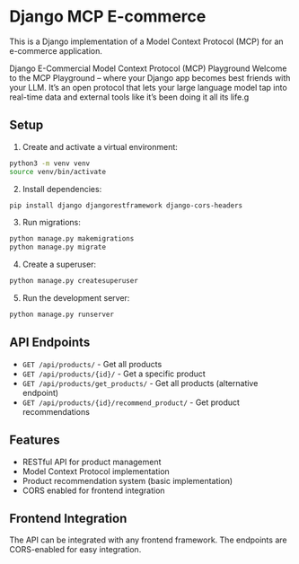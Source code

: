 # Django MCP E-commerce

This is a Django implementation of a Model Context Protocol (MCP) for an e-commerce application.

Django E-Commercial Model Context Protocol (MCP) Playground Welcome to the MCP Playground – where your Django app becomes best friends with your LLM. It’s an open protocol that lets your large language model tap into real-time data and external tools like it’s been doing it all its life.g

## Setup

1. Create and activate a virtual environment:
```bash
python3 -m venv venv
source venv/bin/activate
```

2. Install dependencies:
```bash
pip install django djangorestframework django-cors-headers
```

3. Run migrations:
```bash
python manage.py makemigrations
python manage.py migrate
```

4. Create a superuser:
```bash
python manage.py createsuperuser
```

5. Run the development server:
```bash
python manage.py runserver
```

## API Endpoints

- `GET /api/products/` - Get all products
- `GET /api/products/{id}/` - Get a specific product
- `GET /api/products/get_products/` - Get all products (alternative endpoint)
- `GET /api/products/{id}/recommend_product/` - Get product recommendations

## Features

- RESTful API for product management
- Model Context Protocol implementation
- Product recommendation system (basic implementation)
- CORS enabled for frontend integration

## Frontend Integration

The API can be integrated with any frontend framework. The endpoints are CORS-enabled for easy integration. 


